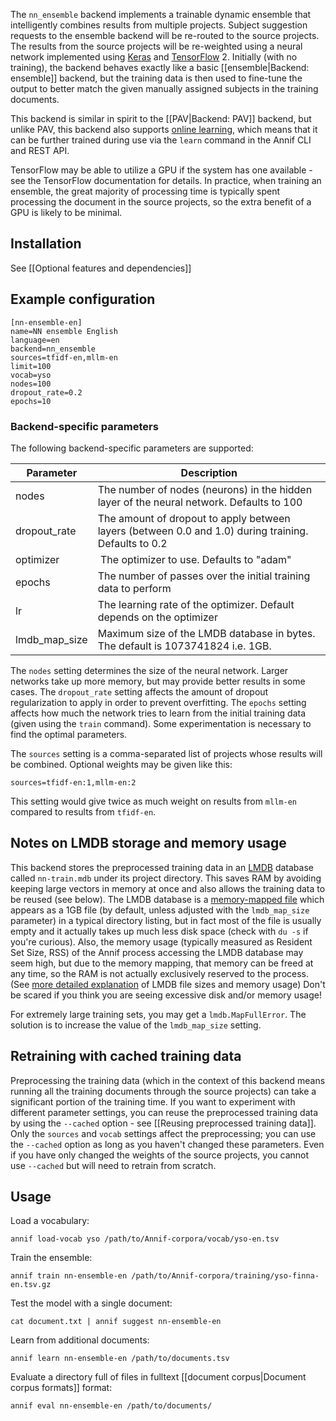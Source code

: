 The `nn_ensemble` backend implements a trainable dynamic ensemble that intelligently combines results from multiple projects. Subject suggestion requests to the ensemble backend will be re-routed to the source projects. The results from the source projects will be re-weighted using a neural network implemented using [Keras](https://keras.io/) and [TensorFlow](https://www.tensorflow.org/) 2. Initially (with no training), the backend behaves exactly like a basic [[ensemble|Backend: ensemble]] backend, but the training data is then used to fine-tune the output to better match the given manually assigned subjects in the training documents.

This backend is similar in spirit to the [[PAV|Backend: PAV]] backend, but unlike PAV, this backend also supports [online learning](https://en.wikipedia.org/wiki/Online_machine_learning), which means that it can be further trained during use via the `learn` command in the Annif CLI and REST API.

TensorFlow may be able to utilize a GPU if the system has one available - see the TensorFlow documentation for details. In practice, when training an ensemble, the great majority of processing time is typically spent processing the document in the source projects, so the extra benefit of a GPU is likely to be minimal.

## Installation

See [[Optional features and dependencies]]

## Example configuration

```
[nn-ensemble-en]
name=NN ensemble English
language=en
backend=nn_ensemble
sources=tfidf-en,mllm-en
limit=100
vocab=yso
nodes=100
dropout_rate=0.2
epochs=10
```

### Backend-specific parameters

The following backend-specific parameters are supported:

Parameter | Description
--------- | --------------------------------------------------
nodes | The number of nodes (neurons) in the hidden layer of the neural network. Defaults to 100
dropout_rate | The amount of dropout to apply between layers (between 0.0 and 1.0) during training. Defaults to 0.2
optimizer | The optimizer to use. Defaults to "adam"
epochs | The number of passes over the initial training data to perform
lr | The learning rate of the optimizer. Default depends on the optimizer
lmdb_map_size | Maximum size of the LMDB database in bytes. The default is 1073741824 i.e. 1GB.

The `nodes` setting determines the size of the neural network. Larger networks take up more memory, but may provide better results in some cases. The `dropout_rate` setting affects the amount of dropout regularization to apply in order to prevent overfitting. The `epochs` setting affects how much the network tries to learn from the initial training data (given using the `train` command). Some experimentation is necessary to find the optimal parameters.

The `sources` setting is a comma-separated list of projects whose results will be combined. Optional weights may be given like this:

    sources=tfidf-en:1,mllm-en:2

This setting would give twice as much weight on results from `mllm-en` compared to results from `tfidf-en`.

## Notes on LMDB storage and memory usage

This backend stores the preprocessed training data in an [LMDB](https://en.wikipedia.org/wiki/Lightning_Memory-Mapped_Database) database called `nn-train.mdb` under its project directory. This saves RAM by avoiding keeping large vectors in memory at once and also allows the training data to be reused (see below). The LMDB database is a [memory-mapped file](https://en.wikipedia.org/wiki/Memory-mapped_file) which appears as a 1GB file (by default, unless adjusted with the `lmdb_map_size` parameter) in a typical directory listing, but in fact most of the file is usually empty and it actually takes up much less disk space (check with `du -s` if you're curious). Also, the memory usage (typically measured as Resident Set Size, RSS) of the Annif process accessing the LMDB database may seem high, but due to the memory mapping, that memory can be freed at any time, so the RAM is not actually exclusively reserved to the process. (See [more detailed explanation](https://symas.com/understanding-lmdb-database-file-sizes-and-memory-utilization/) of LMDB file sizes and memory usage) Don't be scared if you think you are seeing excessive disk and/or memory usage!

For extremely large training sets, you may get a `lmdb.MapFullError`. The solution is to increase the value of the `lmdb_map_size` setting.

## Retraining with cached training data

Preprocessing the training data (which in the context of this backend means running all the training documents through the source projects) can take a significant portion of the training time. If you want to experiment with different parameter settings, you can reuse the preprocessed training data by using the `--cached` option - see [[Reusing preprocessed training data]]. Only the `sources` and `vocab` settings affect the preprocessing; you can use the `--cached` option as long as you haven't changed these parameters. Even if you have only changed the weights of the source projects, you cannot use `--cached` but will need to retrain from scratch.

## Usage

Load a vocabulary:

    annif load-vocab yso /path/to/Annif-corpora/vocab/yso-en.tsv

Train the ensemble:

    annif train nn-ensemble-en /path/to/Annif-corpora/training/yso-finna-en.tsv.gz

Test the model with a single document:

    cat document.txt | annif suggest nn-ensemble-en

Learn from additional documents:

    annif learn nn-ensemble-en /path/to/documents.tsv

Evaluate a directory full of files in fulltext [[document corpus|Document corpus formats]] format:

    annif eval nn-ensemble-en /path/to/documents/